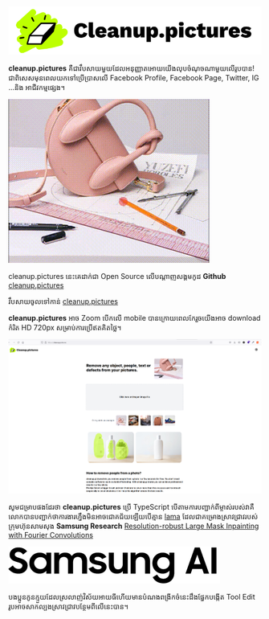 <img title="" src="/assets/img/cleanup.pictures/cleanup.pictures.logo.png" alt="s" data-align="center">

**cleanup.pictures** គឺជាវឹបសាយមួយដែលអនុញ្ញាតអោយយើងលុបចំណុចណាមួយលើរូបបាន! ជាពិសេសមុនពេលយកទៅប្រើប្រាសលើ Facebook Profile, Facebook Page, Twitter, IG ...និង អាជីវកម្មផ្សេង។

![](/assets/img/cleanup.pictures/demo_cleanup.picture.gif)

cleanup.pictures នេះគេដាក់ជា Open Source លើបណ្ដាញសង្គមកូដ **Github** [cleanup.pictures](https://github.com/initml/cleanup.pictures)

វឹបសាយចូលទៅកាន់ [cleanup.pictures](https://cleanup.pictures)

**cleanup.pictures** អាច Zoom បើកលើ mobile បានក្រោយពេលកែរួចយើងអាច download កំរិត HD 720px សម្រាប់ការប្រើឥតគិតថ្លៃ។

![](/assets/img/cleanup.pictures/cleanup.picture_home_page.png)

សូមជម្រាបផងដែរថា **cleanup.pictures** ប្រើ TypeScript បើតាមការបញ្ជាក់ពីម្ចាស់របស់វាគឺលោកបានបញ្ជាក់ថាការងារហ្នឹងមិនអាចជោគជ័យឡើយបើគ្មាន [lama](https://github.com/saic-mdal/lama) ដែលជាគម្រោងស្រាវជ្រាវរបស់ក្រុមហ៊ុនសាមសុង **Samsung Research** [Resolution-robust Large Mask Inpainting with Fourier Convolutions](https://saic-mdal.github.io/lama-project/)

![](/assets/img/cleanup.pictures/samsung_ai.png)

បងប្អូនកូនក្មួយដែលស្រលាញ់វិស័យអាយធីហើយមានបំណងពង្រីកចំនេះដឹងផ្នែកបង្កើត Tool Edit រូបអាចសាកល្បងស្រាវជ្រាវបន្ថែមពីលើនេះបាន។
